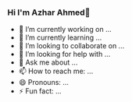 ### Hi  I'm Azhar Ahmed👋


- 🔭 I’m currently working on ...
- 🌱 I’m currently learning ...
- 👯 I’m looking to collaborate on ...
- 🤔 I’m looking for help with ...
- 💬 Ask me about ...
- 📫 How to reach me: ...
- 😄 Pronouns: ...
- ⚡ Fun fact: ...
<imd src = "https://github-readme-stats.vercel.app/api?username=Azhar31545&&show_icons=true&title_color=ffffff&icon_color=bb2acf&text_color=daf7dc&bg_color=151515">
